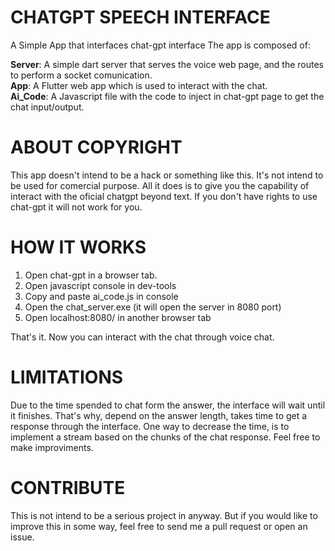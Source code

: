 # CHATGPT SPEECH INTERFACE

A Simple App that interfaces chat-gpt interface
The app is composed of:

**Server**: A simple dart server that serves the voice web page, and the routes to perform a socket comunication.\
**App**: A Flutter web app which is used to interact with the chat.\
**Ai_Code**: A Javascript file with the code to inject in chat-gpt page to get the chat input/output.

# ABOUT COPYRIGHT
This app doesn't intend to be a hack or something like this. It's not intend to be used for comercial purpose.
All it does is to give you the capability of interact with the oficial chatgpt beyond text. If you don't have
rights to use chat-gpt it will not work for you.


# HOW IT WORKS

1. Open chat-gpt in a browser tab.
2. Open javascript console in dev-tools
3. Copy and paste ai_code.js in console
4. Open the chat_server.exe (it will open the server in 8080 port)
5. Open localhost:8080/ in another browser tab

That's it. Now you can interact with the chat through voice chat.

# LIMITATIONS
Due to the time spended to chat form the answer, the interface will wait until it finishes. That's why, depend on the answer length, takes time to get a response through the interface.
One way to decrease the time, is to implement a stream based on the chunks of the chat response. Feel free to make improviments.


# CONTRIBUTE
This is not intend to be a serious project in anyway.
But if you would like to improve this in some way, feel free to send me a pull request or open an issue.


